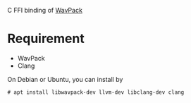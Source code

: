 C FFI binding of [WavPack](https://www.wavpack.com/)

# Requirement
* WavPack
* Clang

On Debian or Ubuntu, you can install by
```shell-session
# apt install libwavpack-dev llvm-dev libclang-dev clang
```
